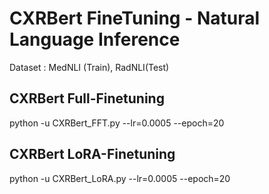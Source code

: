 # CXRBert FineTuning - Natural Language Inference

Dataset : MedNLI (Train), RadNLI(Test)

## CXRBert Full-Finetuning
python -u CXRBert_FFT.py --lr=0.0005 --epoch=20

## CXRBert LoRA-Finetuning
python -u CXRBert_LoRA.py --lr=0.0005 --epoch=20

